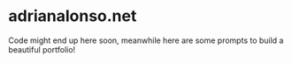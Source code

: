 # adrianalonso.net
Code might end up here soon, meanwhile here are some prompts to build a beautiful portfolio!
